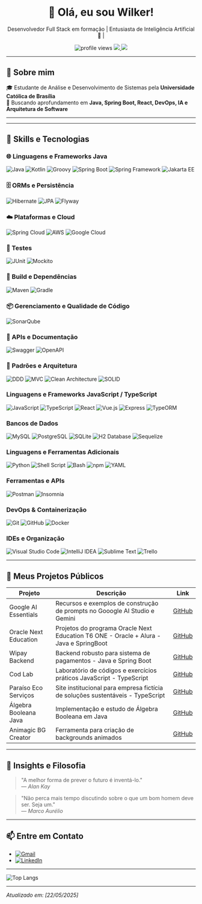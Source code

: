 <h1 align="center">👋 Olá, eu sou Wilker!</h1>

<p align="center">
  Desenvolvedor Full Stack em formação | Entusiasta de Inteligência Artificial 🤖 |
</p>

<p align="center">
  <img src="https://komarev.com/ghpvc/?username=Wil-JC-Pimenta&style=flat-square&color=blue" alt="profile views"/>
  <a href="mailto:wiljcpimenta@gmail.com">
    <img src="https://img.shields.io/badge/Email-wiljcpimenta@gmail.com-D14836?style=flat&logo=gmail&logoColor=white" />
  </a>
  <a href="https://linkedin.com/in/wil-j-c-pimenta">
    <img src="https://img.shields.io/badge/-LinkedIn-blue?style=flat&logo=linkedin&logoColor=white" />
  </a>
</p>

---

## 🧩 Sobre mim

🎓 Estudante de Análise e Desenvolvimento de Sistemas pela **Universidade Católica de Brasília**  
🧠 Buscando aprofundamento em **Java, Spring Boot, React, DevOps, IA e Arquitetura de Software**  


---
---

## 🚀 Skills e Tecnologias
### 🌐 Linguagens e Frameworks Java
![Java](https://img.shields.io/badge/-Java-333333?style=flat&logo=java&logoColor=007396)
![Kotlin](https://img.shields.io/badge/-Kotlin-333333?style=flat&logo=kotlin&logoColor=7F52FF)
![Groovy](https://img.shields.io/badge/-Groovy-333333?style=flat&logo=apachegroovy&logoColor=4298B8)
![Spring Boot](https://img.shields.io/badge/-Spring_Boot-333333?style=flat&logo=springboot&logoColor=6DB33F)
![Spring Framework](https://img.shields.io/badge/-Spring_Framework-333333?style=flat&logo=spring&logoColor=6DB33F)
![Jakarta EE](https://img.shields.io/badge/-Jakarta_EE-333333?style=flat&logo=jakartaee&logoColor=E76F00)


### 🗄️ ORMs e Persistência
![Hibernate](https://img.shields.io/badge/-Hibernate-333333?style=flat&logo=hibernate&logoColor=E4402E)
![JPA](https://img.shields.io/badge/-JPA-333333?style=flat&logo=java&logoColor=white)
![Flyway](https://img.shields.io/badge/-Flyway-333333?style=flat&logoColor=white)

### ☁️ Plataformas e Cloud
![Spring Cloud](https://img.shields.io/badge/-Spring_Cloud-333333?style=flat&logo=spring&logoColor=6DB33F)
![AWS](https://img.shields.io/badge/-AWS-333333?style=flat&logo=amazonaws&logoColor=FF9900)
![Google Cloud](https://img.shields.io/badge/-Google_Cloud-333333?style=flat&logo=googlecloud&logoColor=4285F4)

### 🧪 Testes
![JUnit](https://img.shields.io/badge/-JUnit-333333?style=flat&logoColor=white)
![Mockito](https://img.shields.io/badge/-Mockito-333333?style=flat&logoColor=white)

### 🧰 Build e Dependências
![Maven](https://img.shields.io/badge/-Maven-333333?style=flat&logo=apachemaven&logoColor=C71A36)
![Gradle](https://img.shields.io/badge/-Gradle-333333?style=flat&logo=gradle&logoColor=02303A)

### 📦 Gerenciamento e Qualidade de Código
![SonarQube](https://img.shields.io/badge/-SonarQube-333333?style=flat&logo=sonarqube&logoColor=4E9BCD)

### 🧩 APIs e Documentação
![Swagger](https://img.shields.io/badge/-Swagger-333333?style=flat&logo=swagger&logoColor=85EA2D)
![OpenAPI](https://img.shields.io/badge/-OpenAPI-333333?style=flat&logo=swagger&logoColor=85EA2D)

### 🧠 Padrões e Arquitetura
![DDD](https://img.shields.io/badge/-DDD-333333?style=flat&logoColor=white)
![MVC](https://img.shields.io/badge/-MVC-333333?style=flat&logoColor=white)
![Clean Architecture](https://img.shields.io/badge/-Clean_Architecture-333333?style=flat&logoColor=white)
![SOLID](https://img.shields.io/badge/-SOLID-333333?style=flat&logoColor=white)


### Linguagens e Frameworks JavaScript / TypeScript
![JavaScript](https://img.shields.io/badge/-JavaScript-333333?style=flat&logo=javascript)
![TypeScript](https://img.shields.io/badge/-TypeScript-333333?style=flat&logo=typescript&logoColor=3178C6)
![React](https://img.shields.io/badge/-React-333333?style=flat&logo=react)
![Vue.js](https://img.shields.io/badge/-Vue.js-333333?style=flat&logo=vue.js&logoColor=4FC08D)
![Express](https://img.shields.io/badge/-Express-333333?style=flat&logo=express)
![TypeORM](https://img.shields.io/badge/-TypeORM-333333?style=flat&logo=typeorm&logoColor=3178C6)

### Bancos de Dados
![MySQL](https://img.shields.io/badge/-MySQL-333333?style=flat&logo=mysql)
![PostgreSQL](https://img.shields.io/badge/-PostgreSQL-333333?style=flat&logo=postgresql)
![SQLite](https://img.shields.io/badge/-SQLite-333333?style=flat&logo=sqlite)
![H2 Database](https://img.shields.io/badge/-H2%20Database-333333?style=flat&logo=h2database&logoColor=00758F)
![Sequelize](https://img.shields.io/badge/-Sequelize-333333?style=flat&logo=sequelize)

### Linguagens e Ferramentas Adicionais
![Python](https://img.shields.io/badge/-Python-333333?style=flat&logo=python)
![Shell Script](https://img.shields.io/badge/-Shell_Script-333333?style=flat&logo=gnu-bash&logoColor=4EAA25)
![Bash](https://img.shields.io/badge/-Bash-333333?style=flat&logo=gnu-bash)
![npm](https://img.shields.io/badge/-npm-333333?style=flat&logo=npm)
![YAML](https://img.shields.io/badge/-YAML-333333?style=flat&logo=yaml)

### Ferramentas e APIs
![Postman](https://img.shields.io/badge/-Postman-333333?style=flat&logo=postman)
![Insomnia](https://img.shields.io/badge/-Insomnia-333333?style=flat&logo=insomnia)

### DevOps & Containerização
![Git](https://img.shields.io/badge/-Git-333333?style=flat&logo=git)
![GitHub](https://img.shields.io/badge/-GitHub-333333?style=flat&logo=github)
![Docker](https://img.shields.io/badge/-Docker-333333?style=flat&logo=docker)

### IDEs e Organização
![Visual Studio Code](https://img.shields.io/badge/-Visual%20Studio%20Code-333333?style=flat&logo=visual-studio-code&logoColor=007ACC)
![IntelliJ IDEA](https://img.shields.io/badge/-IntelliJ%20IDEA-333333?style=flat&logo=intellij-idea&logoColor=000000)
![Sublime Text](https://img.shields.io/badge/-Sublime%20Text-333333?style=flat&logo=sublime-text&logoColor=FF9800)
![Trello](https://img.shields.io/badge/-Trello-333333?style=flat&logo=trello&logoColor=007ACC)

---

## 📂 Meus Projetos Públicos

| Projeto | Descrição | Link |
|---------|-----------|------|
| Google AI Essentials | Recursos e exemplos de construção de prompts no Gooogle AI Studio e Gemini| [GitHub](https://github.com/Wil-JC-Pimenta/GoogleAIEssentials) |
| Oracle Next Education | Projetos do programa Oracle Next Education T6 ONE -  Oracle + Alura - Java e SpringBoot | [GitHub](https://github.com/Wil-JC-Pimenta/Oracle-Next-Education) |
| Wipay Backend | Backend robusto para sistema de pagamentos - Java e Spring Boot| [GitHub](https://github.com/Wil-JC-Pimenta/wipay-backend) |
| Cod Lab | Laboratório de códigos e exercícios práticos JavaScript - TypeScript | [GitHub](https://github.com/Wil-JC-Pimenta/Cod-Lab) |
| Paraíso Eco Serviços | Site institucional para empresa fictícia de soluções sustentáveis - TypeScript | [GitHub](https://github.com/Wil-JC-Pimenta/Paraiso-EcoServicos) |
| Álgebra Booleana Java | Implementação e estudo de Álgebra Booleana em Java | [GitHub](https://github.com/Wil-JC-Pimenta/algebra-booleana-java) |
| Animagic BG Creator | Ferramenta para criação de backgrounds animados | [GitHub](https://github.com/Wil-JC-Pimenta/animagic-bg-creator) |

---

## 🌟 Insights e Filosofia

> "A melhor forma de prever o futuro é inventá-lo."  
> — *Alan Kay*

> "Não perca mais tempo discutindo sobre o que um bom homem deve ser. Seja um."  
> — *Marco Aurélio*

---

## 📫 Entre em Contato

- [![Gmail](https://img.shields.io/badge/Gmail-333333?style=for-the-badge&logo=gmail&logoColor=red)](mailto:wiljcpimenta@example.com)  
- [![LinkedIn](https://img.shields.io/badge/LinkedIn-0077B5?style=for-the-badge&logo=linkedin&logoColor=white)](https://linkedin.com/in/wil-j-c-pimenta)

---

![Top Langs](https://github-readme-stats-git-masterrstaa-rickstaa.vercel.app/api/top-langs/?username=Wil-JC-Pimenta&layout=compact&bg_color=000&border_color=30A3DC&title_color=E94D5F&text_color=FFF)

---

*Atualizado em: [22/05/2025]*
